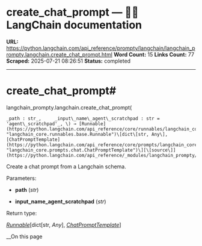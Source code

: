 # create_chat_prompt — 🦜🔗 LangChain  documentation

**URL:** https://python.langchain.com/api_reference/prompty/langchain/langchain_prompty.langchain.create_chat_prompt.html
**Word Count:** 15
**Links Count:** 77
**Scraped:** 2025-07-21 08:26:51
**Status:** completed

---

# create\_chat\_prompt\#

langchain\_prompty.langchain.create\_chat\_prompt\(

    _path : str_,     _input\_name\_agent\_scratchpad : str = 'agent\_scratchpad'_, \) → [Runnable](https://python.langchain.com/api_reference/core/runnables/langchain_core.runnables.base.Runnable.html#langchain_core.runnables.base.Runnable "langchain_core.runnables.base.Runnable")\[dict\[str, Any\], [ChatPromptTemplate](https://python.langchain.com/api_reference/core/prompts/langchain_core.prompts.chat.ChatPromptTemplate.html#langchain_core.prompts.chat.ChatPromptTemplate "langchain_core.prompts.chat.ChatPromptTemplate")\][\[source\]](https://python.langchain.com/api_reference/_modules/langchain_prompty/langchain.html#create_chat_prompt)\#     

Create a chat prompt from a Langchain schema.

Parameters:     

  * **path** \(_str_\)

  * **input\_name\_agent\_scratchpad** \(_str_\)

Return type:     

[_Runnable_](https://python.langchain.com/api_reference/core/runnables/langchain_core.runnables.base.Runnable.html#langchain_core.runnables.base.Runnable "langchain_core.runnables.base.Runnable")\[dict\[str, _Any_\], [_ChatPromptTemplate_](https://python.langchain.com/api_reference/core/prompts/langchain_core.prompts.chat.ChatPromptTemplate.html#langchain_core.prompts.chat.ChatPromptTemplate "langchain_core.prompts.chat.ChatPromptTemplate")\]

__On this page